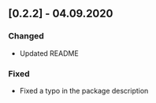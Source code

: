 ## [0.2.2] - 04.09.2020
### Changed
- Updated README

### Fixed
- Fixed a typo in the package description